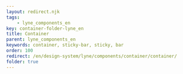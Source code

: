 ```yaml
---
layout: redirect.njk
tags: 
    - lyne_components_en
key: container-folder-lyne_en
title: Container
parent: lyne_components_en
keywords: container, sticky-bar, sticky, bar
order: 100
redirect: /en/design-system/lyne/components/container/container/
folder: true
---
```

